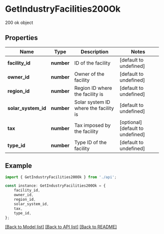 # GetIndustryFacilities200Ok

200 ok object

## Properties

Name | Type | Description | Notes
------------ | ------------- | ------------- | -------------
**facility_id** | **number** | ID of the facility | [default to undefined]
**owner_id** | **number** | Owner of the facility | [default to undefined]
**region_id** | **number** | Region ID where the facility is | [default to undefined]
**solar_system_id** | **number** | Solar system ID where the facility is | [default to undefined]
**tax** | **number** | Tax imposed by the facility | [optional] [default to undefined]
**type_id** | **number** | Type ID of the facility | [default to undefined]

## Example

```typescript
import { GetIndustryFacilities200Ok } from './api';

const instance: GetIndustryFacilities200Ok = {
    facility_id,
    owner_id,
    region_id,
    solar_system_id,
    tax,
    type_id,
};
```

[[Back to Model list]](../README.md#documentation-for-models) [[Back to API list]](../README.md#documentation-for-api-endpoints) [[Back to README]](../README.md)

